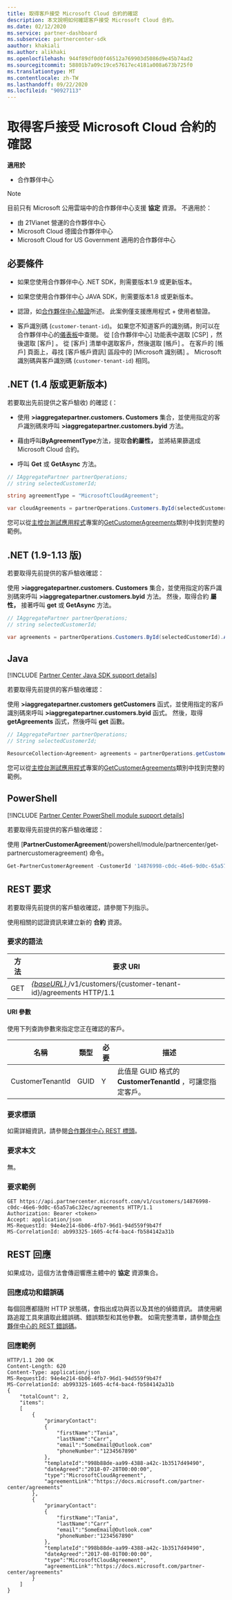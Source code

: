 ```yaml
---
title: 取得客戶接受 Microsoft Cloud 合約的確認
description: 本文說明如何確認客戶接受 Microsoft Cloud 合約。
ms.date: 02/12/2020
ms.service: partner-dashboard
ms.subservice: partnercenter-sdk
aauthor: khakiali
ms.author: alikhaki
ms.openlocfilehash: 944f89df0d0f46512a769903d5086d9e45b74ad2
ms.sourcegitcommit: 58801b7a09c19ce57617ec4181a008a673b725f0
ms.translationtype: MT
ms.contentlocale: zh-TW
ms.lasthandoff: 09/22/2020
ms.locfileid: "90927113"
---
```

# <a name="get-confirmation-of-customer-acceptance-of-microsoft-cloud-agreement"></a>取得客戶接受 Microsoft Cloud 合約的確認

**適用於**

- 合作夥伴中心

> [!NOTE]
> 目前只有 Microsoft 公用雲端中的合作夥伴中心支援 **協定** 資源。 不適用於：
>
> - 由 21Vianet 營運的合作夥伴中心
> - Microsoft Cloud 德國合作夥伴中心
> - Microsoft Cloud for US Government 適用的合作夥伴中心

## <a name="prerequisites"></a>必要條件

- 如果您使用合作夥伴中心 .NET SDK，則需要版本1.9 或更新版本。

- 如果您使用合作夥伴中心 JAVA SDK，則需要版本1.8 或更新版本。

- 認證，如[合作夥伴中心驗證](./partner-center-authentication.md)所述。 此案例僅支援應用程式 + 使用者驗證。

- 客戶識別碼 (`customer-tenant-id`)。 如果您不知道客戶的識別碼，則可以在合作夥伴中心的[儀表板](https://partner.microsoft.com/dashboard)中查閱。 從 [合作夥伴中心] 功能表中選取 [CSP]  ，然後選取 [客戶]  。 從 [客戶] 清單中選取客戶，然後選取 [帳戶]  。 在客戶的 [帳戶] 頁面上，尋找 [客戶帳戶資訊]  區段中的 [Microsoft 識別碼]  。 Microsoft 識別碼與客戶識別碼 (`customer-tenant-id`) 相同。

## <a name="net-version-14-or-newer"></a>.NET (1.4 版或更新版本) 

若要取出先前提供之客戶驗收) 的確認 (：

- 使用 **>iaggregatepartner.customers. Customers** 集合，並使用指定的客戶識別碼來呼叫 **>iaggregatepartner.customers.byid** 方法。

- 藉由呼叫**ByAgreementType**方法，提取**合約屬性，** 並將結果篩選成 Microsoft Cloud 合約。

- 呼叫 **Get** 或 **GetAsync** 方法。

```csharp
// IAggregatePartner partnerOperations;
// string selectedCustomerId;

string agreementType = "MicrosoftCloudAgreement";

var cloudAgreements = partnerOperations.Customers.ById(selectedCustomerId).Agreements.ByAgreementType(agreementType).Get();
```

您可以從[主控台測試應用程式](https://github.com/PartnerCenterSamples/Partner-Center-SDK-Samples)專案的[GetCustomerAgreements](https://github.com/PartnerCenterSamples/Partner-Center-SDK-Samples/blob/master/Source/Partner%20Center%20SDK%20Samples/Agreements/GetCustomerAgreements.cs)類別中找到完整的範例。

## <a name="net-version-19---113"></a>.NET (1.9-1.13 版) 

若要取得先前提供的客戶驗收確認：

使用 **>iaggregatepartner.customers. Customers** 集合，並使用指定的客戶識別碼來呼叫 **>iaggregatepartner.customers.byid** 方法。 然後，取得合約 **屬性，** 接著呼叫 **get** 或 **GetAsync** 方法。

```csharp
// IAggregatePartner partnerOperations;
// string selectedCustomerId;

var agreements = partnerOperations.Customers.ById(selectedCustomerId).Agreements.Get();
```

## <a name="java"></a>Java

[!INCLUDE [Partner Center Java SDK support details](../includes/java-sdk-support.md)]

若要取得先前提供的客戶驗收確認：

使用 **>iaggregatepartner.customers getCustomers** 函式，並使用指定的客戶識別碼來呼叫 **>iaggregatepartner.customers.byid** 函式。 然後，取得 **getAgreements** 函式，然後呼叫 **get** 函數。

```java
// IAggregatePartner partnerOperations;
// String selectedCustomerId;

ResourceCollection<Agreement> agreements = partnerOperations.getCustomers().byId(selectedCustomerId).getAgreements().get();
```

您可以從[主控台測試應用程式](https://github.com/Microsoft/Partner-Center-Java-Samples)專案的[GetCustomerAgreements](https://github.com/microsoft/Partner-Center-Java-Samples/blob/master/sdk/src/main/java/com/microsoft/store/partnercenter/samples/agreements/GetCustomerAgreements.java)類別中找到完整的範例。

## <a name="powershell"></a>PowerShell

[!INCLUDE [Partner Center PowerShell module support details](../includes/powershell-module-support.md)]

若要取得先前提供的客戶驗收確認：

使用 [**PartnerCustomerAgreement**/powershell/module/partnercenter/get-partnercustomeragreement) 命令。

```powershell
Get-PartnerCustomerAgreement -CustomerId '14876998-c0dc-46e6-9d0c-65a57a6c32ec'
```

## <a name="rest-request"></a>REST 要求

若要取得先前提供的客戶驗收確認，請參閱下列指示。

使用相關的認證資訊來建立新的 **合約** 資源。

### <a name="request-syntax"></a>要求的語法

| 方法 | 要求 URI                                                                                      |
|--------|--------------------------------------------------------------------------------------------------|
| GET    | [ *\{baseURL\}* ](partner-center-rest-urls.md)/v1/customers/{customer-tenant-id}/agreements HTTP/1.1 |

#### <a name="uri-parameter"></a>URI 參數

使用下列查詢參數來指定您正在確認的客戶。

| 名稱             | 類型 | 必要 | 描述                                                                               |
|------------------|------|----------|-------------------------------------------------------------------------------------------|
| CustomerTenantId | GUID | Y        | 此值是 GUID 格式的 **CustomerTenantId** ，可讓您指定客戶。 |

### <a name="request-headers"></a>要求標頭

如需詳細資訊，請參閱[合作夥伴中心 REST 標頭](headers.md)。

### <a name="request-body"></a>要求本文

無。

### <a name="request-example"></a>要求範例

```http
GET https://api.partnercenter.microsoft.com/v1/customers/14876998-c0dc-46e6-9d0c-65a57a6c32ec/agreements HTTP/1.1
Authorization: Bearer <token>
Accept: application/json
MS-RequestId: 94e4e214-6b06-4fb7-96d1-94d559f9b47f
MS-CorrelationId: ab993325-1605-4cf4-bac4-fb584142a31b
```

## <a name="rest-response"></a>REST 回應

如果成功，這個方法會傳迴響應主體中的 **協定** 資源集合。

### <a name="response-success-and-error-codes"></a>回應成功和錯誤碼

每個回應都隨附 HTTP 狀態碼，會指出成功與否以及其他的偵錯資訊。 請使用網路追蹤工具來讀取此錯誤碼、錯誤類型和其他參數。 如需完整清單，請參閱[合作夥伴中心的 REST 錯誤碼](error-codes.md)。

### <a name="response-example"></a>回應範例

```http
HTTP/1.1 200 OK
Content-Length: 620
Content-Type: application/json
MS-RequestId: 94e4e214-6b06-4fb7-96d1-94d559f9b47f
MS-CorrelationId: ab993325-1605-4cf4-bac4-fb584142a31b
{
    "totalCount": 2,
    "items":
    [
        {
            "primaryContact":
            {
                "firstName":"Tania",
                "lastName":"Carr",
                "email":"SomeEmail@Outlook.com"
                "phoneNumber":"1234567890"
            },
            "templateId":"998b88de-aa99-4388-a42c-1b3517d49490",
            "dateAgreed":"2018-07-28T00:00:00",
            "type":"MicrosoftCloudAgreement",
            "agreementLink":"https://docs.microsoft.com/partner-center/agreements"
        },
        {
            "primaryContact":
            {
                "firstName":"Tania",
                "lastName":"Carr",
                "email":"SomeEmail@Outlook.com"
                "phoneNumber:"1234567890"
            },
            "templateId":"998b88de-aa99-4388-a42c-1b3517d49490",
            "dateAgreed":"2017-08-01T00:00:00",
            "type":"MicrosoftCloudAgreement",
            "agreementLink":"https://docs.microsoft.com/partner-center/agreements"
        }
    ]
}
```
